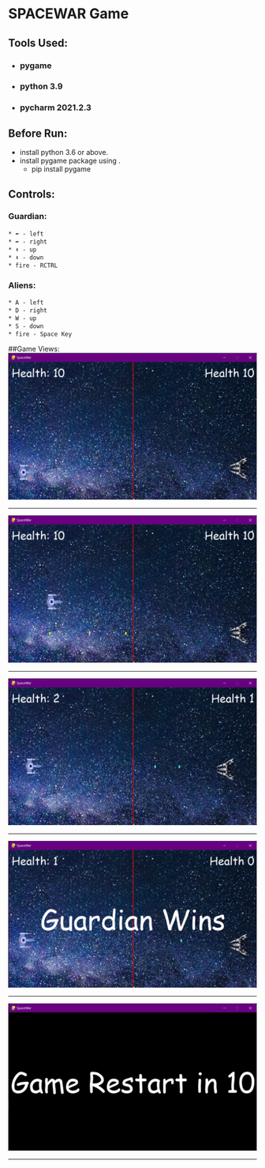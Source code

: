 # SPACEWAR Game
## Tools Used:
  * ### pygame
  * ### python 3.9
  * ### pycharm 2021.2.3

## Before Run:
  * install python 3.6 or above.
  * install pygame package using .
    * pip install pygame

## Controls:
 ### Guardian:
    * ⬅️ - left
    * ➡️ - right
    * ⬆️ - up
    * ⬇️ - down
    * fire - RCTRL
 
  ### Aliens:
    * A - left
    * D - right
    * W - up
    * S - down
    * fire - Space Key
    

##Game Views:
  ![](/Python/SpaceWar_Game/Game_SS/start.png)
  <hr>

   ![](/Python/SpaceWar_Game/Game_SS/2.png)
  <hr>

   ![](/Python/SpaceWar_Game/Game_SS/3.png)
  <hr>

   ![](/Python/SpaceWar_Game/Game_SS/4.png)
  <hr>

  ![](/Python/SpaceWar_Game/Game_SS/5.png)
  <hr>
  
